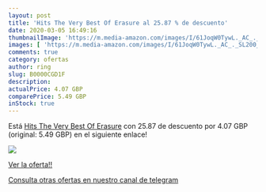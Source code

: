 ```yaml
---
layout: post
title: 'Hits The Very Best Of Erasure al 25.87 % de descuento'
date: 2020-03-05 16:49:16
thumbnailImage: 'https://m.media-amazon.com/images/I/61JoqW0TywL._AC_._SL200_.jpg'
images: [ 'https://m.media-amazon.com/images/I/61JoqW0TywL._AC_._SL200_.jpg' ]
comments: true
category: ofertas
author: ring
slug: B0000CGD1F
description:
actualPrice: 4.07 GBP
comparePrice: 5.49 GBP
inStock: true
---
```


Está [Hits The Very Best Of Erasure](https://www.amazon.com/dp/B0000CGD1F/?tag=redken08-20) con 25.87 de descuento por 4.07 GBP (original: 5.49 GBP) en el siguiente enlace!

[![](https://m.media-amazon.com/images/I/61JoqW0TywL._AC_._SL200_.jpg)](https://www.amazon.com/dp/B0000CGD1F/?tag=redken08-20)

[Ver la oferta!!](https://www.amazon.com/dp/B0000CGD1F/?tag=redken08-20)

[Consulta otras ofertas en nuestro canal de telegram](https://t.me/s/ofertas25)

